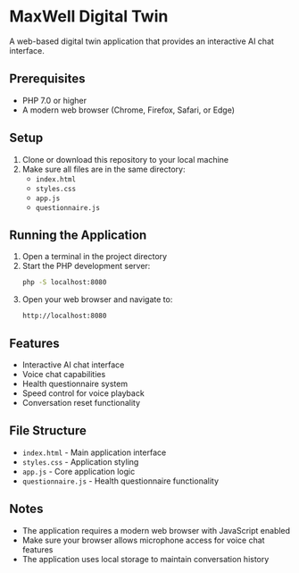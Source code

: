 # MaxWell Digital Twin

A web-based digital twin application that provides an interactive AI chat interface.

## Prerequisites

- PHP 7.0 or higher
- A modern web browser (Chrome, Firefox, Safari, or Edge)

## Setup

1. Clone or download this repository to your local machine
2. Make sure all files are in the same directory:
   - `index.html`
   - `styles.css`
   - `app.js`
   - `questionnaire.js`

## Running the Application

1. Open a terminal in the project directory
2. Start the PHP development server:
   ```bash
   php -S localhost:8080
   ```
3. Open your web browser and navigate to:
   ```
   http://localhost:8080
   ```

## Features

- Interactive AI chat interface
- Voice chat capabilities
- Health questionnaire system
- Speed control for voice playback
- Conversation reset functionality

## File Structure

- `index.html` - Main application interface
- `styles.css` - Application styling
- `app.js` - Core application logic
- `questionnaire.js` - Health questionnaire functionality

## Notes

- The application requires a modern web browser with JavaScript enabled
- Make sure your browser allows microphone access for voice chat features
- The application uses local storage to maintain conversation history 